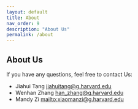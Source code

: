 ```yaml
---
layout: default
title: About
nav_order: 9
description: "About Us"
permalink: /about
---
```


## About Us

If you have any questions, feel free to contact Us:

* Jiahui Tang [jiahuitang@g.harvard.edu](mailto:jiahuitang@g.harvard.edu)
* Wenhan Zhang [han_zhang@g.harvard.edu](mailto:han_zhang@g.harvard.edu)
* Mandy Zi [mailto:xiaomanzi@g.harvard.edu](mailto:xiaomanzi@g.harvard.edu)

